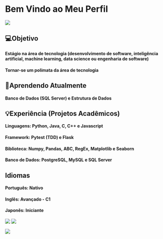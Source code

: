 # Bem Vindo ao Meu Perfil

<img src = "https://w0.peakpx.com/wallpaper/432/891/HD-wallpaper-rog-8-bit-republic-of-gamers-games-artist-artwork-digital-art-artstation.jpg">

## 💻Objetivo 
#### Estágio na área de tecnologia (desenvolvimento de software, inteligência artificial, machine learning, data science ou engenharia de software)
#### Tornar-se um polímata da área de tecnologia 

## 🔎Aprendendo Atualmente 
#### Banco de Dados (SQL Server) e Estrutura de Dados

## 💡Experiência (Projetos Acadêmicos)

#### Linguagens: Python, Java, C, C++ e Javascript
<!--
<p align = left>

<img src = "https://github.com/raul-rolim/raul-rolim/assets/69372064/44a8589e-9755-4249-897d-7f27a43068d7" width= 4%> 
<img src = "https://github.com/raul-rolim/raul-rolim/assets/69372064/2707a312-8531-4bbd-b77d-21101e2e4444" width= 4%>
<img src = "https://github.com/raul-rolim/raul-rolim/assets/69372064/0ce8f764-9cdf-4df0-939d-48a411e01909" width= 4%>
<img src = "https://github.com/raul-rolim/raul-rolim/assets/69372064/0d0a6de2-be0c-46de-9eb8-10bc86709a63" width= 4%>
-->
</p>

#### Framework: Pytest (TDD) e Flask
#### Biblioteca: Numpy, Pandas, ABC, RegEx, Matplotlib e Seaborn
#### Banco de Dados: PostgreSQL, MySQL e SQL Server

## Idiomas

#### Português: Nativo
#### Inglês: Avançado - C1
#### Japonês: Iniciante
<img src = "https://github-readme-stats.vercel.app/api?username=raul-rolim&theme=codeSTACKr"> <img src = "https://github-readme-stats.vercel.app/api/top-langs/?username=raul-rolim&layout=compact&theme=codeSTACKr" align = top>

<img src = "https://github-readme-streak-stats.herokuapp.com/?user=raul-rolim&theme=codeSTACKr">





<!--
**raul-rolim/raul-rolim** is a ✨ _special_ ✨ repository because its `README.md` (this file) appears on your GitHub profile.

Here are some ideas to get you started:

- 🔭 I’m currently working on ...
- 🌱 I’m currently learning ...
- 👯 I’m looking to collaborate on ...
- 🤔 I’m looking for help with ...
- 💬 Ask me about ...
- 📫 How to reach me: ...
- 😄 Pronouns: ...
- ⚡ Fun fact: ...
-->
